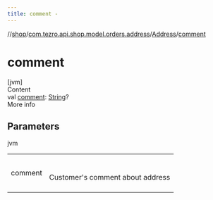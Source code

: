 ```yaml
---
title: comment -
---
```

//[shop](../../../index.md)/[com.tezro.api.shop.model.orders.address](../index.md)/[Address](index.md)/[comment](comment.md)



# comment  
[jvm]  
Content  
val [comment](comment.md): [String](https://kotlinlang.org/api/latest/jvm/stdlib/kotlin/-string/index.html)?  
More info  


## Parameters  
  
jvm  
  
| | |
|---|---|
| <a name="com.tezro.api.shop.model.orders.address/Address/comment/#/PointingToDeclaration/"></a>comment| <a name="com.tezro.api.shop.model.orders.address/Address/comment/#/PointingToDeclaration/"></a><br><br>Customer's comment about address<br><br>|
  
  



